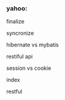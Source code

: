 <h3>yahoo:</h3>

finalize 

syncronize

hibernate vs mybatis

restiful api

session vs cookie

index

restful
